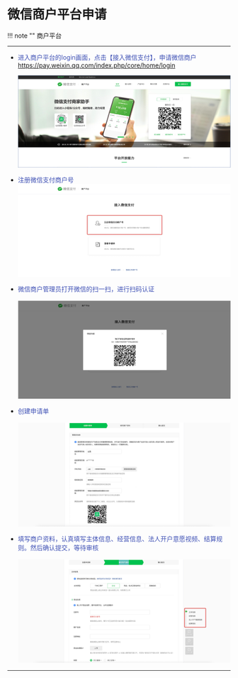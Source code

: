 # 微信商户平台申请
!!! note ""
    商户平台

***

- <font color=#3F51B5>进入商户平台的login画面，点击【接入微信支付】，申请微信商户</font>
  https://pay.weixin.qq.com/index.php/core/home/login
  
  ![216_001](pic/216_001.png)
  </br>  

- <font color=#3F51B5>注册微信支付商户号</font>
  ![216_002](pic/216_002.png)
  </br>  
  
- <font color=#3F51B5>微信商户管理员打开微信的扫一扫，进行扫码认证</font>
  </br>  
 ![216_003](pic/216_003.png)
  </br>  

- <font color=#3F51B5>创建申请单</font>
  </br>  
 ![216_004](pic/216_004.png)
  </br>    

- <font color=#3F51B5>填写商户资料，认真填写主体信息、经营信息、法人开户意愿视频、结算规则。然后确认提交，等待审核</font>
  </br>  
 ![216_005](pic/216_005.png)
  </br>    
    
***
